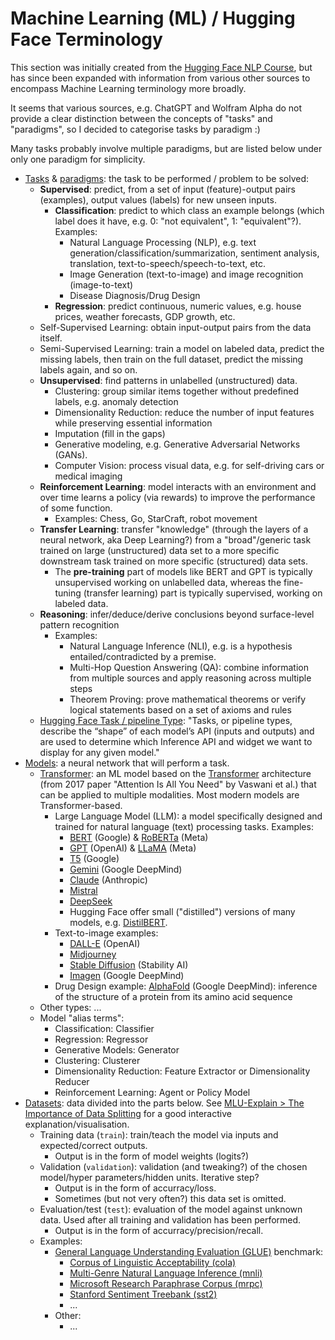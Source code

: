 # Machine Learning (ML) / Hugging Face Terminology
This section was initially created from the [Hugging Face NLP Course](https://huggingface.co/learn/nlp-course/), but has since been expanded with information from various other sources to encompass Machine Learning terminology more broadly.

It seems that various sources, e.g. ChatGPT and Wolfram Alpha do not provide a clear distinction between the concepts of "tasks" and "paradigms", so I decided to categorise tasks by paradigm :)

Many tasks probably involve multiple paradigms, but are listed below under only one paradigm for simplicity.

* [Tasks](https://huggingface.co/tasks) & [paradigms](https://www.wolfram.com/language/introduction-machine-learning/machine-learning-paradigms/): the task to be performed / problem to be solved:
    * **Supervised**: predict, from a set of input (feature)-output pairs (examples), output values (labels) for new unseen inputs.
      * **Classification**: predict to which class an example belongs (which label does it have, e.g. 0: "not equivalent", 1: "equivalent"?). Examples:
         * Natural Language Processing (NLP), e.g. text generation/classification/summarization, sentiment analysis, translation, text-to-speech/speech-to-text, etc.
         * Image Generation (text-to-image) and image recognition (image-to-text)
         * Disease Diagnosis/Drug Design
      * **Regression**: predict continuous, numeric values, e.g. house prices, weather forecasts, GDP growth, etc.
    * Self-Supervised Learning: obtain input-output pairs from the data itself.
    * Semi-Supervised Learning: train a model on labeled data, predict the missing labels, then train on the full dataset, predict the missing labels again, and so on.
    * **Unsupervised**: find patterns in unlabelled (unstructured) data.
      * Clustering: group similar items together without predefined labels, e.g. anomaly detection
      * Dimensionality Reduction: reduce the number of input features while preserving essential information
      * Imputation (fill in the gaps)
      * Generative modeling, e.g. Generative Adversarial Networks (GANs).
      * Computer Vision: process visual data, e.g. for self-driving cars or medical imaging
   * **Reinforcement Learning**: model interacts with an environment and over time learns a policy (via rewards) to improve the performance of some function.
     * Examples: Chess, Go, StarCraft, robot movement
   * **Transfer Learning**: transfer "knowledge" (through the layers of a neural network, aka Deep Learning?) from a "broad"/generic task trained on large (unstructured) data set to a more specific downstream task trained on more specific (structured) data sets.
     * The **pre-training** part of models like BERT and GPT is typically unsupervised working on unlabelled data, whereas the fine-tuning (transfer learning) part is typically supervised, working on labeled data.
   * **Reasoning**: infer/deduce/derive conclusions beyond surface-level pattern recognition
     * Examples:
       * Natural Language Inference (NLI), e.g. is a hypothesis entailed/contradicted by a premise.
       * Multi-Hop Question Answering (QA): combine information from multiple sources and apply reasoning across multiple steps
       * Theorem Proving: prove mathematical theorems or verify logical statements based on a set of axioms and rules
  * [Hugging Face Task / pipeline Type](https://huggingface.co/docs/hub/en/models-tasks): "Tasks, or pipeline types, describe the “shape” of each model’s API (inputs and outputs) and are used to determine which Inference API and widget we want to display for any given model."
* [Models](https://learn.microsoft.com/en-us/windows/ai/windows-ml/what-is-a-machine-learning-model): a neural network that will perform a task.
  * [Transformer](https://huggingface.co/docs/transformers/en/index): an ML model based on the [Transformer](https://research.google/blog/transformer-a-novel-neural-network-architecture-for-language-understanding/) architecture (from 2017 paper "Attention Is All You Need" by Vaswani et al.) that can be applied to multiple modalities. Most modern models are Transformer-based.
    * Large Language Model (LLM): a model specifically designed and trained for natural language (text) processing tasks. Examples:
      * [BERT](https://huggingface.co/docs/transformers/en/model_doc/bert) (Google) & [RoBERTa](https://huggingface.co/docs/transformers/en/model_doc/roberta) (Meta)
      * [GPT](https://huggingface.co/docs/transformers/en/model_doc/openai-gpt) (OpenAI) & [LLaMA](https://huggingface.co/docs/transformers/en/model_doc/llama) (Meta)
      * [T5](https://huggingface.co/docs/transformers/en/model_doc/t5) (Google)
      * [Gemini](https://deepmind.google/technologies/gemini/) (Google DeepMind)
      * [Claude](https://www.anthropic.com/claude) (Anthropic)
      * [Mistral](https://mistral.ai/)
      * [DeepSeek](https://github.com/deepseek-ai/DeepSeek-LLM)
      * Hugging Face offer small ("distilled") versions of many models, e.g. [DistilBERT](https://huggingface.co/docs/transformers/en/model_doc/distilbert).
    * Text-to-image examples:
      * [DALL-E](https://openai.com/index/dall-e-2/) (OpenAI)
      * [Midjourney](https://www.midjourney.com/home)
      * [Stable Diffusion](https://stability.ai/stable-image) (Stability AI)
      * [Imagen](https://deepmind.google/technologies/imagen-3/) (Google DeepMind)
    * Drug Design example: [AlphaFold](https://deepmind.google/technologies/alphafold/) (Google DeepMind): inference of the structure of a protein from its amino acid sequence
  * Other types: ...
  * Model "alias terms":
    * Classification: Classifier
    * Regression: Regressor
    * Generative Models: Generator
    * Clustering: Clusterer
    * Dimensionality Reduction: Feature Extractor or Dimensionality Reducer
    * Reinforcement Learning: Agent or Policy Model
* [Datasets](https://huggingface.co/docs/datasets/en/index): data divided into the parts below. See [MLU-Explain > The Importance of Data Splitting](https://mlu-explain.github.io/train-test-validation/) for a good interactive explanation/visualisation.
  * Training data (`train`): train/teach the model via inputs and expected/correct outputs.
    * Output is in the form of model weights (logits?) 
  * Validation (`validation`): validation (and tweaking?) of the chosen model/hyper parameters/hidden units. Iterative step?
    * Output is in the form of accurracy/loss.
    * Sometimes (but not very often?) this data set is omitted.
  * Evaluation/test (`test`): evaluation of the model against unknown data. Used after all training and validation has been performed.
    * Output is in the form of accurracy/precision/recall.
  * Examples: 
    * [General Language Understanding Evaluation (GLUE)](https://huggingface.co/datasets/nyu-mll/glue) benchmark:
      * [Corpus of Linguistic Acceptability (cola)](https://huggingface.co/datasets/nyu-mll/glue/viewer/cola)
      * [Multi-Genre Natural Language Inference (mnli)](https://huggingface.co/datasets/nyu-mll/glue/viewer/mnli)
      * [Microsoft Research Paraphrase Corpus (mrpc)](https://huggingface.co/datasets/nyu-mll/glue/viewer/mrpc/train)
      * [Stanford Sentiment Treebank (sst2)](https://huggingface.co/datasets/nyu-mll/glue/viewer/sst2)
      * ...
    * Other:
      * ...

